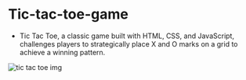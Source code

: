 # Tic-tac-toe-game
- Tic Tac Toe, a classic game built with HTML, CSS, and JavaScript, challenges players to strategically place X and O marks on a grid to achieve a winning pattern.

![tic tac toe img](https://github.com/Arpit9945/Tic-tac-toe-game/assets/134361516/ce86fa5b-d32a-4c9b-b0f7-1db93bed5a3e)


